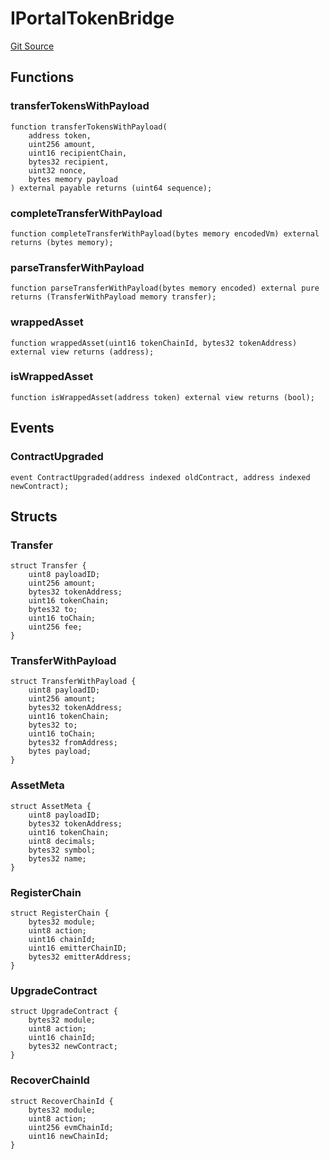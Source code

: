 # IPortalTokenBridge
[Git Source](https://github.com/hyperlane-xyz/hyperlane-monorepo/blob/60f321f452052881dce4e22999022e11fc117456/contracts/middleware/liquidity-layer/interfaces/portal/IPortalTokenBridge.sol)


## Functions
### transferTokensWithPayload


```solidity
function transferTokensWithPayload(
    address token,
    uint256 amount,
    uint16 recipientChain,
    bytes32 recipient,
    uint32 nonce,
    bytes memory payload
) external payable returns (uint64 sequence);
```

### completeTransferWithPayload


```solidity
function completeTransferWithPayload(bytes memory encodedVm) external returns (bytes memory);
```

### parseTransferWithPayload


```solidity
function parseTransferWithPayload(bytes memory encoded) external pure returns (TransferWithPayload memory transfer);
```

### wrappedAsset


```solidity
function wrappedAsset(uint16 tokenChainId, bytes32 tokenAddress) external view returns (address);
```

### isWrappedAsset


```solidity
function isWrappedAsset(address token) external view returns (bool);
```

## Events
### ContractUpgraded

```solidity
event ContractUpgraded(address indexed oldContract, address indexed newContract);
```

## Structs
### Transfer

```solidity
struct Transfer {
    uint8 payloadID;
    uint256 amount;
    bytes32 tokenAddress;
    uint16 tokenChain;
    bytes32 to;
    uint16 toChain;
    uint256 fee;
}
```

### TransferWithPayload

```solidity
struct TransferWithPayload {
    uint8 payloadID;
    uint256 amount;
    bytes32 tokenAddress;
    uint16 tokenChain;
    bytes32 to;
    uint16 toChain;
    bytes32 fromAddress;
    bytes payload;
}
```

### AssetMeta

```solidity
struct AssetMeta {
    uint8 payloadID;
    bytes32 tokenAddress;
    uint16 tokenChain;
    uint8 decimals;
    bytes32 symbol;
    bytes32 name;
}
```

### RegisterChain

```solidity
struct RegisterChain {
    bytes32 module;
    uint8 action;
    uint16 chainId;
    uint16 emitterChainID;
    bytes32 emitterAddress;
}
```

### UpgradeContract

```solidity
struct UpgradeContract {
    bytes32 module;
    uint8 action;
    uint16 chainId;
    bytes32 newContract;
}
```

### RecoverChainId

```solidity
struct RecoverChainId {
    bytes32 module;
    uint8 action;
    uint256 evmChainId;
    uint16 newChainId;
}
```

